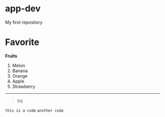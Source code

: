 # app-dev
 My first repository
# Favorite
**Fruits**

1. Melon
2. Banana
3. Orange
4. Apple
5. Strawberry

---

>bq

`this is a code`
`another code`
